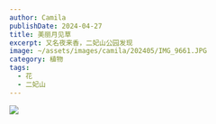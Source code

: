 ```yaml
---
author: Camila
publishDate: 2024-04-27
title: 美丽月见草
excerpt: 又名夜来香，二妃山公园发现
image: ~/assets/images/camila/202405/IMG_9661.JPG
category: 植物
tags:
  - 花
  - 二妃山
---
```


![](~/assets/images/camila/202405/IMG_9661.JPG)
